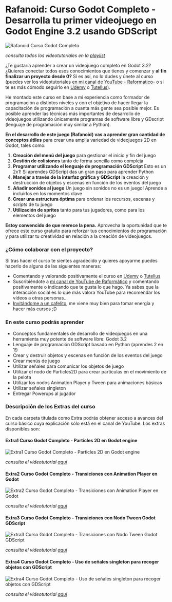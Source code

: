 # Rafanoid: Curso Godot Completo - Desarrolla tu primer videojuego en Godot Engine 3.2 usando GDScript

![Rafanoid Curso Godot Completo](H:\Documentos\FormacionOnline\Github\rafanoid\Thumbnails\CursoGodot.jpg)

*consulta todos los videotutoriales en la [playlist](https://www.youtube.com/watch?v=1wSwA1cYzIA&list=PLpdhBEtT9SDn2_tc1G8cZHHUhywJxLFU3)*

¿Te gustaría aprender a crear un videojuego completo en Godot 3.2? ¿Quieres conectar todos esos conocimientos que tienes y comenzar y **al fin finalizar un proyecto desde 0?** Si es así, no lo dudes y únete al curso (puedes ver los videotutoriales [en mi canal de YouTube - Raformatico-](https://www.youtube.com/c/raformatico) o si te es más cómodo seguirlo en [Udemy](https://www.udemy.com/course/godot-3-primer-videojuego/) o [Tutellus](https://www.tutellus.com/tecnologia/videojuegos/haz-tu-primer-videojuego-con-godot-32-30039)).

He montado este curso en base a mi experiencia como formador de programación a distintos niveles y con el objetivo de hacer llegar la capacitación de programación a cuanta más gente sea posible mejor. Es posible aprender las técnicas más importantes de desarrollo de videojuegos utilizando únicamente programas de software libre y GDscript (lenguaje de programación muy similar a Python).

**En el desarrollo de este juego (Rafanoid) vas a aprender gran cantidad de conceptos útiles** para crear una amplia variedad de videojuegos 2D en Godot, tales como:

1. **Creación del menú del juego** para gestionar el inicio y fin del juego
2. **Gestión de colisiones** tanto de forma sencilla como compleja
3. **Programar utilizando el lenguaje de programación GDScript** Esto es un 2x1! Si aprendes GDScript das un gran paso para aprender Python
4. **Manejar a través de la interfaz gráfica y GDScript** la creación y destrucción de objetos y escenas en función de los eventos del juego
5. **Añadir sonidos al juego** Un juego sin sonidos no es un juego! Aprende a incluirlos en los momentos clave
6. **Crear una estructura óptima** para ordenar los recursos, escenas y *scripts* de tu juego
7. **Utilización de sprites** tanto para tus jugadores, como para los elementos del juego

**Estoy convencido de que merece la pena.** Aprovecha la oportunidad que te ofrece este curso gratuito para reforzar tus conocimientos de programación y para utilizar tu creatividad en relación a la creación de videojuegos.

### ¿Cómo colaborar con el proyecto?

Si tras hacer el curso te sientes agradecido y quieres apoyarme puedes hacerlo de alguna de las siguientes maneras:

- Comentando y valorando positivamente el curso en [Udemy](https://www.udemy.com/course/godot-3-primer-videojuego/) o [Tutellus](https://www.tutellus.com/tecnologia/videojuegos/haz-tu-primer-videojuego-con-godot-32-30039)
- Suscribiéndote a [mi canal de YouTube de Raformático](https://www.youtube.com/c/raformatico) y comentando positivamente o indicando que te gusta lo que hago. Ya sabes que la interacción social es lo que más valora YouTube para recomendar los vídeos a otras personas...
- [Invitándome a un cafelito](https://www.buymeacoffee.com/raformatico), me viene muy bien para tomar energía y hacer más cursos ;D

### En este curso podrás aprender

- Conceptos fundamentales de desarrollo de videojuegos en una herramienta muy potente de software libre: Godot 3.2
- Lenguaje de programación GDScript basado en Python (aprendes 2 en 1!)
- Crear y destruir objetos y escenas en función de los eventos del juego
- Crear menús de juego
- Utilizar señales para comunicar los objetos de juego
- Utilizar el nodo de Particles2D para crear partículas en el movimiento de la pelota
- Utilizar los nodos Animation Player y Tween para animaciones básicas
- Utilizar señales singleton
- Entregar Powerups al jugador

### Descripción de los Extras del curso

En cada carpeta titulada como Extra podrás obtener acceso a avances del curso básico cuya explicación sólo está en el canal de YouTube. Los extras disponibles son:

#### Extra1 Curso Godot Completo - Particles 2D en Godot engine

![Extra1 Curso Godot Completo - Particles 2D en Godot engine](H:\Documentos\FormacionOnline\Github\rafanoid\Thumbnails\extra1.png)

*consulta el videotutorial [aquí](https://www.youtube.com/watch?v=sQ_NhtFkv4M)*

#### Extra2 Curso Godot Completo - Transiciones con Animation Player en Godot

![Extra2 Curso Godot Completo - Transiciones con Animation Player en Godot](H:\Documentos\FormacionOnline\Github\rafanoid\Thumbnails\extra2.png)

*consulta el videotutorial [aquí](https://www.youtube.com/watch?v=cd3kvIf8AoQ)*

#### Extra3 Curso Godot Completo - Transiciones con Nodo Tween Godot GDScript

![Extra3 Curso Godot Completo - Transiciones con Nodo Tween Godot GDScript](H:\Documentos\FormacionOnline\Github\rafanoid\Thumbnails\extra3.png)

*consulta el videotutorial [aquí](https://www.youtube.com/watch?v=dbw8pEnJChQ)*

#### Extra4 Curso Godot Completo - Uso de señales singleton para recoger objetos con GDScript

![Extra4 Curso Godot Completo - Uso de señales singleton para recoger objetos con GDScript](H:\Documentos\FormacionOnline\Github\rafanoid\Thumbnails\extra4.png)

*consulta el videotutorial [aquí](https://www.youtube.com/watch?v=Mo6sbDlk0nQ)*